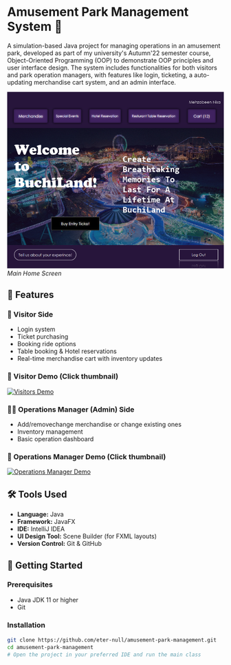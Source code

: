 # Amusement Park Management System 🎢

A simulation-based Java project for managing operations in an amusement park, developed as part of my university's Autumn'22 semester course, Object-Oriented Programming (OOP) to demonstrate OOP principles and user interface design. The system includes functionalities for both visitors and park operation managers, with features like login, ticketing, a auto-updating merchandise cart system, and an admin interface.

![Screenshot 1](Home_Screen.png)
*Main Home Screen*

## 📌 Features

### 👥 Visitor Side
- Login system
- Ticket purchasing
- Booking ride options
- Table booking & Hotel reservations
- Real-time merchandise cart with inventory updates
### 🎥 Visitor Demo (Click thumbnail)
[![Visitors Demo](https://img.youtube.com/vi/0u1YDlMf9E8/maxresdefault.jpg)](https://youtu.be/0u1YDlMf9E8)

### 🧑‍💼 Operations Manager (Admin) Side
- Add/removechange merchandise or change existing ones
- Inventory management
- Basic operation dashboard
### 🎥 Operations Manager  Demo (Click thumbnail)
[![Operations Manager Demo](https://img.youtube.com/vi/7ax3i-tyYjQ/maxresdefault.jpg)](https://youtu.be/7ax3i-tyYjQ)

## 🛠️ Tools Used

- **Language:** Java
- **Framework:** JavaFX
- **IDE:** IntelliJ IDEA
- **UI Design Tool:** Scene Builder (for FXML layouts)
- **Version Control:** Git & GitHub

## 🚀 Getting Started

### Prerequisites

- Java JDK 11 or higher
- Git

### Installation

```bash
git clone https://github.com/eter-null/amusement-park-management.git
cd amusement-park-management
# Open the project in your preferred IDE and run the main class
